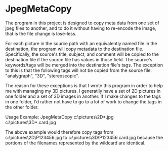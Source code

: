 # JpegMetaCopy
The program in this project is designed to copy meta data from one set of jpeg files to another, and to do it without having to re-encode the image, that is the file change is lose-less.

For each picture in the source path with an equivalently named file in the
destination, the program will copy metadata to the destination file.
Specifically, the source's title, subject, and comment will be copied to the
destination file if the source file has values in those field. The source's
keywords/tags will be merged into the destination file's tags. The exception
to this is that the following tags will not be copied from the source file:
"analygraph", "3D", "stereoscopic".  

The reason for these exceptions is that I wrote this program in order to 
help me with managing my 3D pictures. I generatlly have a set of 2D pictures
in one folder and a set of 3D images in another. If I make changes to the
tags in one folder, I'd rather not have to go to a lot of work to change the
tags in the other folder.

Usage Example: JpegMetaCopy c:\pictures\2D\*.jpg c:\pictures\3D\*.card.jpg

The above example would therefore copy tags
from c:\pictures\2D\P123456.jpg 
to   c:\pictures\3D\P123456.card.jpg
because the portions of the filenames represented by the wildcard are 
identical.